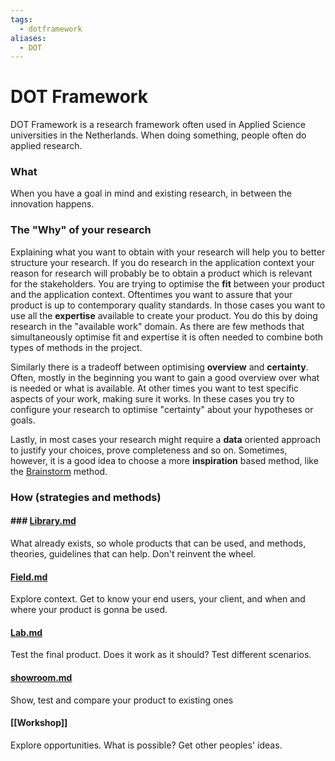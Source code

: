 ```yaml
---
tags:
  - dotframework
aliases:
  - DOT
---
```


# DOT Framework

DOT Framework is a research framework often used in Applied Science universities in the Netherlands. When doing something, people often do applied research.

### What

When you have a goal in mind and existing research, in between the innovation happens.

### The "Why" of your research

Explaining what you want to obtain with your research will help you to better structure your research. If you do research in the application context your reason for research will probably be to obtain a product which is relevant for the stakeholders. You are trying to optimise the **fit** between your product and the application context. Oftentimes you want to assure that your product is up to contemporary quality standards. In those cases you want to use all the **expertise** available to create your product. You do this by doing research in the "available work" domain. As there are few methods that simultaneously optimise fit and expertise it is often needed to combine both types of methods in the project.

Similarly there is a tradeoff between optimising **overview** and **certainty**. Often, mostly in the beginning you want to gain a good overview over what is needed or what is available. At other times you want to test specific aspects of your work, making sure it works. In these cases you try to configure your research to optimise "certainty" about your hypotheses or goals.

Lastly, in most cases your research might require a **data** oriented approach to justify your choices, prove completeness and so on. Sometimes, however, it is a good idea to choose a more **inspiration** based method, like the [Brainstorm](https://ictresearchmethods.nl/Brainstorm) method.

### How (strategies and methods)

#### ### [Library.md](Library.md "mention")

What already exists, so whole products that can be used, and methods, theories, guidelines that can help. Don't reinvent the wheel.

#### &#x20;[Field.md](Field.md "mention")

Explore context. Get to know your end users, your client, and when and where your product is gonna be used.

#### &#x20;[Lab.md](Lab.md "mention")

Test the final product. Does it work as it should? Test different scenarios.

#### &#x20;[showroom.md](showroom.md "mention")

Show, test and compare your product to existing ones

#### \[\[Workshop]]

Explore opportunities. What is possible? Get other peoples' ideas.
